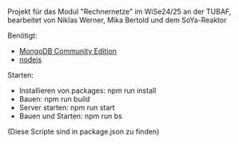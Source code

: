 Projekt für das Modul "Rechnernetze" im WiSe24/25 an der TUBAF, bearbeitet von Niklas Werner, Mika Bertold und dem SoYa-Reaktor

Benötigt:
- [MongoDB Community Edition](https://www.mongodb.com/try/download/community)
- [nodejs](https://nodejs.org/en/download/package-manager)


Starten:
- Installieren von packages: npm run install
- Bauen: npm run build
- Server starten: npm run start
- Bauen und Starten: npm run bs

(Diese Scripte sind in package.json zu finden)